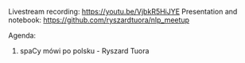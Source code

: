 Livestream recording: https://youtu.be/VjbkR5HiJYE
Presentation and notebook: https://github.com/ryszardtuora/nlp_meetup

Agenda:
1. spaCy mówi po polsku - Ryszard Tuora